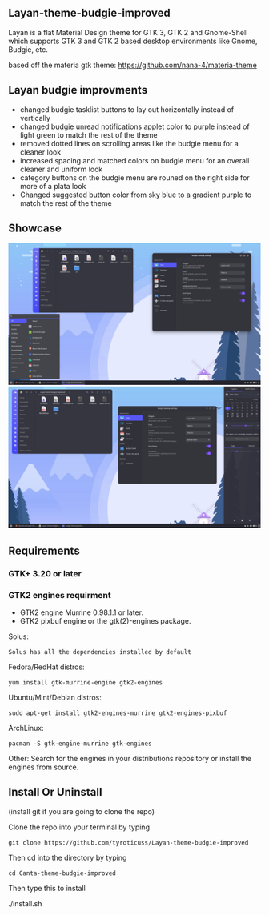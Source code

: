 ## Layan-theme-budgie-improved

Layan is a flat Material Design theme for GTK 3, GTK 2 and Gnome-Shell which supports GTK 3 and GTK 2 based desktop environments like Gnome, Budgie, etc.

based off the materia gtk theme: https://github.com/nana-4/materia-theme

## Layan budgie improvments

- changed budgie tasklist buttons to lay out horizontally instead of vertically
- changed budgie unread notifications applet color to purple instead of light green to match the rest of the theme
- removed dotted lines on scrolling areas like the budgie menu for a cleaner look
- increased spacing and matched colors on budgie menu for an overall cleaner and uniform look
- category buttons on the budgie menu are rouned on the right side for more of a plata look
- Changed suggested button color from sky blue to a gradient purple to match the rest of the theme

## Showcase

![](https://github.com/tyroticuss/Layan-theme-budgie-improved/blob/master/showcase/start%20menu%20preview.png)
![](https://github.com/tyroticuss/Layan-theme-budgie-improved/blob/master/showcase/raven%20menu%20preview.png)

## Requirements

### GTK+ 3.20 or later

### GTK2 engines requirment
- GTK2 engine Murrine 0.98.1.1 or later.
- GTK2 pixbuf engine or the gtk(2)-engines package.

Solus:

    Solus has all the dependencies installed by default
    
Fedora/RedHat distros:

    yum install gtk-murrine-engine gtk2-engines

Ubuntu/Mint/Debian distros:

    sudo apt-get install gtk2-engines-murrine gtk2-engines-pixbuf

ArchLinux:

    pacman -S gtk-engine-murrine gtk-engines

Other:
Search for the engines in your distributions repository or install the engines from source.

## Install Or Uninstall

(install git if you are going to clone the repo)

Clone the repo into your terminal by typing
    
    git clone https://github.com/tyroticuss/Layan-theme-budgie-improved

Then cd into the directory by typing

    cd Canta-theme-budgie-improved

Then type this to install

./install.sh
